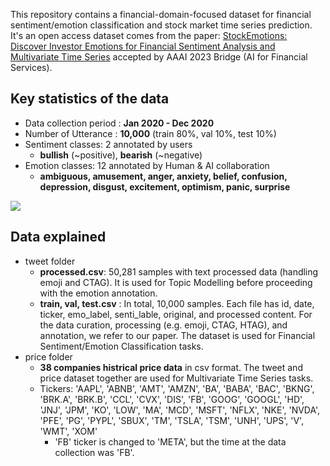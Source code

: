 This repository contains a financial-domain-focused dataset for financial sentiment/emotion classification and stock market time series prediction. It's an open access dataset comes from the paper: [StockEmotions: Discover Investor Emotions for Financial Sentiment Analysis and Multivariate Time Series](https://arxiv.org/abs/2301.09279) accepted by AAAI 2023 Bridge (AI for Financial Services).

## Key statistics of the data
- Data collection period : **Jan 2020 - Dec 2020**
- Number of Utterance : **10,000**  (train 80%, val 10%, test 10%)
- Sentiment classes: 2 annotated by users 
    - **bullish** (~positive), **bearish** (~negative)
- Emotion classes: 12 annotated by Human & AI collaboration
    - **ambiguous, amusement, anger, anxiety, belief, confusion, depression, disgust, excitement, optimism, panic, surprise** 
<p align="left"><img src="./img/4_annotation_guide.png" style="max-width: 40%;"></p>


## Data explained
- tweet folder
    - **processed.csv**: 50,281 samples with text processed data (handling emoji and CTAG). It is used for Topic Modelling before proceeding with the emotion annotation.
    - **train, val, test.csv** : In total, 10,000 samples. Each file has id, date, ticker, emo_label, senti_lable, original, and processed content. For the data curation, processing (e.g. emoji, CTAG, HTAG), and annotation, we refer to our paper. The dataset is used for Financial Sentiment/Emotion Classification tasks. 
- price folder
    - **38 companies histrical price data** in csv format. The tweet and price dataset together are used for Multivariate Time Series tasks. 
    - Tickers: 
        'AAPL', 'ABNB', 'AMT', 'AMZN', 'BA', 'BABA', 'BAC', 'BKNG', 'BRK.A', 'BRK.B', 'CCL', 'CVX',
        'DIS', 'FB', 'GOOG', 'GOOGL', 'HD', 'JNJ', 'JPM', 'KO', 'LOW', 'MA', 'MCD', 'MSFT', 'NFLX',
        'NKE', 'NVDA', 'PFE', 'PG', 'PYPL', 'SBUX', 'TM', 'TSLA', 'TSM', 'UNH', 'UPS', 'V', 'WMT', 'XOM'
        - 'FB' ticker is changed to 'META', but the time at the data collection was 'FB'.

